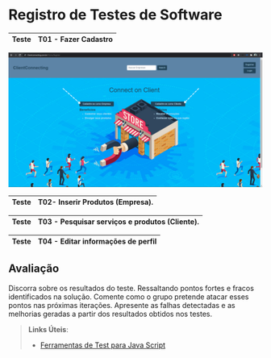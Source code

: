 # Registro de Testes de Software

|Teste|T01 - Fazer Cadastro|
|:---:|---|
![foto 1](img/registro.png)



|Teste|T02- Inserir Produtos (Empresa).|
|:---:|---|



|Teste|T03 - Pesquisar serviços e produtos (Cliente).|
|:---:|---|



|Teste|T04 - Editar informações de perfil|
|:---:|---|



## Avaliação

Discorra sobre os resultados do teste. Ressaltando pontos fortes e fracos identificados na solução. Comente como o grupo pretende atacar esses pontos nas próximas iterações. Apresente as falhas detectadas e as melhorias geradas a partir dos resultados obtidos nos testes.

> **Links Úteis**:
> - [Ferramentas de Test para Java Script](https://geekflare.com/javascript-unit-testing/)

